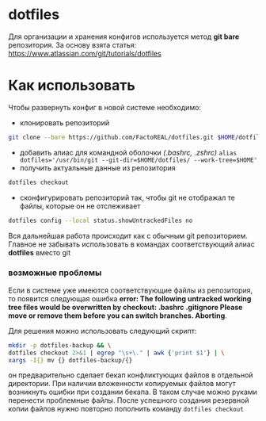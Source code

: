 # dotfiles
Для организации и хранения конфигов используется метод  **git bare** репозитория. За основу взята статья: https://www.atlassian.com/git/tutorials/dotfiles

# Как использовать
Чтобы развернуть конфиг в новой системе необходимо:
- клонировать репозиторий
```bash
git clone --bare https://github.com/FactoREAL/dotfiles.git $HOME/dotfiles
```
- добавить алиас для командной оболочки _(.bashrc, .zshrc)_ ```alias dotfiles='/usr/bin/git --git-dir=$HOME/dotfiles/ --work-tree=$HOME'```
- получить актуальные данные из репозитория 
```bash
dotfiles checkout
```
- сконфигурировать репозиторий так, чтобы git не отображал те файлы, которые он не отслеживает
```bash
dotfiles config --local status.showUntrackedFiles no
```

Вся дальнейшая работа происходит как с обычным git репозиторием. Главное не забывать использовать в командах соответствующий алиас **dotfiles** вместо git

### возможные проблемы
Если в системе уже имеются соответствующие файлы из репозитория, то появится следующая ошибка **error: The following untracked working tree files would be overwritten by checkout:
    .bashrc
    .gitignore
Please move or remove them before you can switch branches.
Aborting**.

Для решения можно использовать следующий скрипт:
```bash
mkdir -p dotfiles-backup && \
dotfiles checkout 2>&1 | egrep "\s+\." | awk {'print $1'} | \
xargs -I{} mv {} dotfiles-backup/{}
```
он предварительно сделает бекап конфликтующих файлов в отдельной директории. При наличии вложенности копируемых файлов могут возникнуть ошибки при создании бекапа.
В таком случае можно руками перенести проблемные файлы. После успешного создания резервной копии файлов нужно повторно пополнить команду ```dotfiles checkout```
